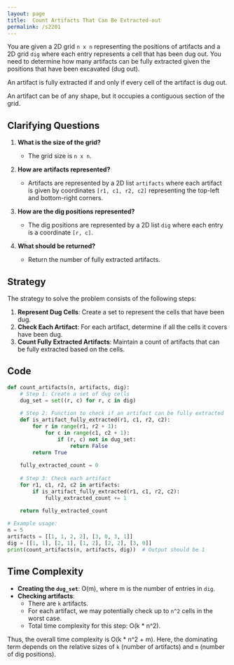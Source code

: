 ```yaml
---
layout: page
title:  Count Artifacts That Can Be Extracted-out
permalink: /s2201
---
```


You are given a 2D grid `n x n` representing the positions of artifacts and a 2D grid `dig` where each entry represents a cell that has been dug out. You need to determine how many artifacts can be fully extracted given the positions that have been excavated (dug out).

An artifact is fully extracted if and only if every cell of the artifact is dug out.

An artifact can be of any shape, but it occupies a contiguous section of the grid.

## Clarifying Questions

1. **What is the size of the grid?** 
   - The grid size is `n x n`.

2. **How are artifacts represented?**
   - Artifacts are represented by a 2D list `artifacts` where each artifact is given by coordinates `[r1, c1, r2, c2]` representing the top-left and bottom-right corners.

3. **How are the dig positions represented?**
   - The dig positions are represented by a 2D list `dig` where each entry is a coordinate `[r, c]`.

4. **What should be returned?**
   - Return the number of fully extracted artifacts.

## Strategy

The strategy to solve the problem consists of the following steps:
1. **Represent Dug Cells**: Create a set to represent the cells that have been dug.
2. **Check Each Artifact**: For each artifact, determine if all the cells it covers have been dug.
3. **Count Fully Extracted Artifacts**: Maintain a count of artifacts that can be fully extracted based on the cells.

## Code

```python
def count_artifacts(n, artifacts, dig):
    # Step 1: Create a set of dug cells
    dug_set = set((r, c) for r, c in dig)
    
    # Step 2: Function to check if an artifact can be fully extracted
    def is_artifact_fully_extracted(r1, c1, r2, c2):
        for r in range(r1, r2 + 1):
            for c in range(c1, c2 + 1):
                if (r, c) not in dug_set:
                    return False
        return True
    
    fully_extracted_count = 0
    
    # Step 3: Check each artifact
    for r1, c1, r2, c2 in artifacts:
        if is_artifact_fully_extracted(r1, c1, r2, c2):
            fully_extracted_count += 1
            
    return fully_extracted_count

# Example usage:
n = 5
artifacts = [[1, 1, 2, 2], [3, 0, 3, 1]]
dig = [[1, 1], [2, 1], [1, 2], [2, 2], [3, 0]]
print(count_artifacts(n, artifacts, dig))  # Output should be 1
```

## Time Complexity

- **Creating the `dug_set`**: O(m), where m is the number of entries in `dig`.
- **Checking artifacts**:
  - There are `k` artifacts.
  - For each artifact, we may potentially check up to `n^2` cells in the worst case.
  - Total time complexity for this step: O(k * n^2).

Thus, the overall time complexity is O(k * n^2 + m). Here, the dominating term depends on the relative sizes of `k` (number of artifacts) and `m` (number of dig positions).